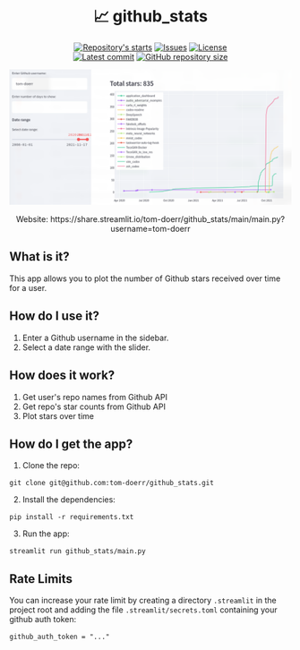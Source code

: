 <h1 align="center"> 📈 github_stats </h1>


<p align="center">
    <a href="https://github.com/tom-doerr/github_stats/stargazers"
        ><img
            src="https://img.shields.io/github/stars/tom-doerr/github_stats?colorA=2c2837&colorB=c9cbff&style=for-the-badge&logo=starship style=flat-square"
            alt="Repository's starts"
    /></a>
    <a href="https://github.com/tom-doerr/github_stats/issues"
        ><img
            src="https://img.shields.io/github/issues-raw/tom-doerr/github_stats?colorA=2c2837&colorB=f2cdcd&style=for-the-badge&logo=starship style=flat-square"
            alt="Issues"
    /></a>
    <a href="https://github.com/tom-doerr/github_stats/blob/main/LICENSE"
        ><img
            src="https://img.shields.io/github/license/tom-doerr/github_stats?colorA=2c2837&colorB=b5e8e0&style=for-the-badge&logo=starship style=flat-square"
            alt="License"
    /><br />
    <a href="https://github.com/tom-doerr/github_stats/commits/main"
		><img
			src="https://img.shields.io/github/last-commit/tom-doerr/github_stats/main?colorA=2c2837&colorB=ddb6f2&style=for-the-badge&logo=starship style=flat-square"
			alt="Latest commit"
    /></a>
    <a href="https://github.com/tom-doerr/github_stats"
        ><img
            src="https://img.shields.io/github/repo-size/tom-doerr/github_stats?colorA=2c2837&colorB=89DCEB&style=for-the-badge&logo=starship style=flat-square"
            alt="GitHub repository size"
    /></a>
</p>

<p align="center">
    <img src='screenshot.png'>
    <p align="center">
        Website: https://share.streamlit.io/tom-doerr/github_stats/main/main.py?username=tom-doerr
    </p>
</p>



## What is it?
This app allows you to plot the number of Github stars received over time for a user.
## How do I use it?
1. Enter a Github username in the sidebar.
2. Select a date range with the slider.
## How does it work?
1. Get user's repo names from Github API
2. Get repo's star counts from Github API
3. Plot stars over time
## How do I get the app?
1. Clone the repo:
```
git clone git@github.com:tom-doerr/github_stats.git
```
2. Install the dependencies:
```
pip install -r requirements.txt
```
3. Run the app:
```
streamlit run github_stats/main.py
```

## Rate Limits
You can increase your rate limit by creating a directory `.streamlit` in the project root and adding the file `.streamlit/secrets.toml` containing your github auth token:
```
github_auth_token = "..."
```
